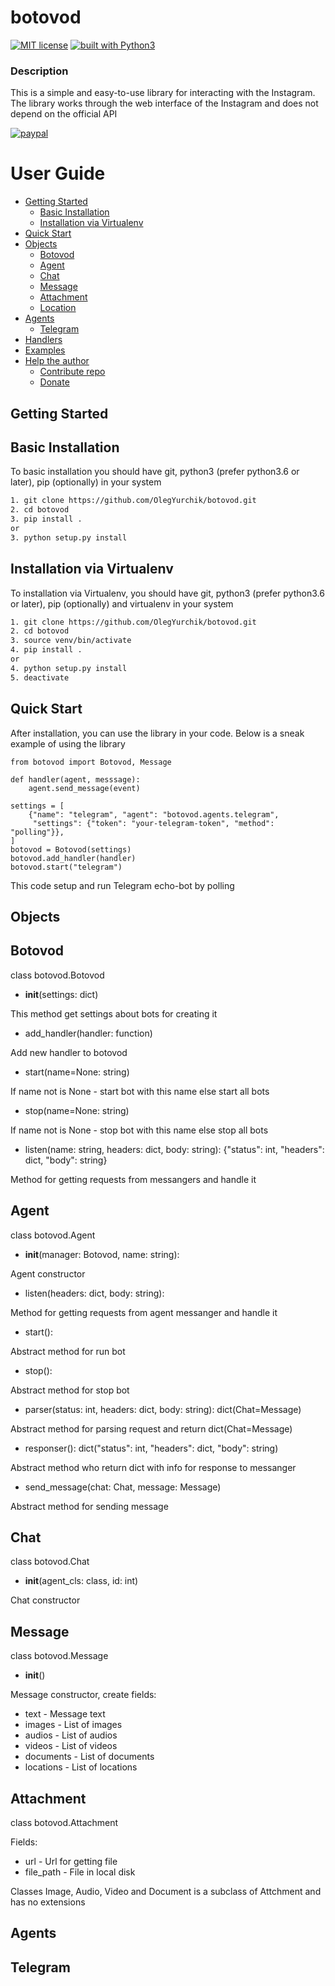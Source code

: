 # botovod
[![MIT license](https://img.shields.io/badge/license-MIT-blue.svg)](
https://github.com/OlegYurchik/botovod/blob/master/LICENSE)
[![built with Python3](https://img.shields.io/badge/built%20with-Python3-red.svg)](
https://www.python.org/)

### Description
This is a simple and easy-to-use library for interacting with the Instagram. The library works
through the web interface of the Instagram and does not depend on the official API

[![paypal](https://img.shields.io/badge/-PayPal-blue.svg)](
https://www.paypal.com/cgi-bin/webscr?cmd=_s-xclick&hosted_button_id=QEZ85BDKJCM4E)

User Guide
=================

* [Getting Started](#getting-started)
  * [Basic Installation](#basic-installation)
  * [Installation via Virtualenv](#installation-via-virtualenv)
* [Quick Start](#quick-start)
* [Objects](#objects)
  * [Botovod](#botovod)
  * [Agent](#agent)
  * [Chat](#chat)
  * [Message](#message)
  * [Attachment](#attachment)
  * [Location](#location)
* [Agents](#agents)
  * [Telegram](#telegram)
* [Handlers](#handlers)
* [Examples](#examples)
* [Help the author](#help-the-author)
  * [Contribute repo](#contribute-repo)
  * [Donate](#donate)

## Getting Started

## Basic Installation

To basic installation you should have git, python3 (prefer python3.6 or later), pip (optionally) in
your system

```bash
1. git clone https://github.com/OlegYurchik/botovod.git
2. cd botovod
3. pip install .
or
3. python setup.py install
```  

## Installation via Virtualenv

To installation via Virtualenv, you should have git, python3 (prefer python3.6 or later), pip
(optionally) and virtualenv in your system

```bash
1. git clone https://github.com/OlegYurchik/botovod.git
2. cd botovod
3. source venv/bin/activate
4. pip install .
or
4. python setup.py install
5. deactivate
```

## Quick Start

After installation, you can use the library in your code. Below is a sneak example of using the
library

```python3
from botovod import Botovod, Message

def handler(agent, messsage):
    agent.send_message(event)

settings = [
    {"name": "telegram", "agent": "botovod.agents.telegram", 
     "settings": {"token": "your-telegram-token", "method": "polling"}},
]
botovod = Botovod(settings)
botovod.add_handler(handler)
botovod.start("telegram")
```

This code setup and run Telegram echo-bot by polling

## Objects

## Botovod

class botovod.Botovod

* __init__(settings: dict)

This method get settings about bots for creating it

* add_handler(handler: function)

Add new handler to botovod

* start(name=None: string)

If name not is None - start bot with this name else start all bots

* stop(name=None: string)

If name not is None - stop bot with this name else stop all bots
        
* listen(name: string, headers: dict, body: string): {"status": int, "headers": dict, "body": string}

Method for getting requests from messangers and handle it

## Agent

class botovod.Agent

* __init__(manager: Botovod, name: string):

Agent constructor

* listen(headers: dict, body: string):

Method for getting requests from agent messanger and handle it 

* start():

Abstract method for run bot
    
* stop():

Abstract method for stop bot
    
* parser(status: int, headers: dict, body: string): dict(Chat=Message)

Abstract method for parsing request and return dict(Chat=Message)
    
* responser(): dict("status": int, "headers": dict, "body": string)

Abstract method who return dict with info for response to messanger

* send_message(chat: Chat, message: Message)

Abstract method for sending message

## Chat

class botovod.Chat

* __init__(agent_cls: class, id: int)

Chat constructor

## Message

class botovod.Message

* __init__()

Message constructor, create fields:
- text - Message text
- images - List of images
- audios - List of audios
- videos - List of videos
- documents - List of documents
- locations - List of locations

## Attachment

class botovod.Attachment

Fields:
- url - Url for getting file
- file_path - File in local disk

Classes Image, Audio, Video and Document is a subclass of Attchment and has no extensions

## Agents

## Telegram


